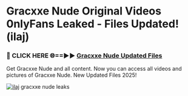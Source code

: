 # Gracxxe Nude Original Videos 0nlyFans Leaked - Files Updated! (ilaj)

<h3>🔴 CLICK HERE 🌐==►► <a href="https://tinyurl.com/5h6xmrr3" rel="nofollow">Gracxxe Nude Updated Files</a></h3>

Get Gracxxe Nude and all content. Now you can access all videos and pictures of Gracxxe Nude. New Updated Files 2025!

[![ilaj](https://i.imgur.com/KVD873Z.gif)](https://tinyurl.com/5h6xmrr3)
gracxxe nude leaks